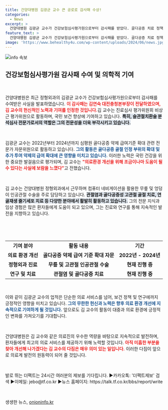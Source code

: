 ```yaml
---
title: 건양대병원 김광균 교수 큰 공로로 감사패 수상!
categories:
  - News
excerpt: >
  건양대병원 김광균 교수가 건강보험심사평가원으로부터 감사패를 받았다. 골다공증 치료 정책 수립에 기여한 그의 노력이 인정받으며, 의료 환경 개선에 대한 의지를 다졌다.
feature_text: >
  건양대병원 김광균 교수가 건강보험심사평가원으로부터 감사패를 받았다. 골다공증 치료 정책 수립에 기여한 그의 노력이 인정받으며, 의료 환경 개선에 대한 의지를 다졌다.
image: 'https://www.behealthy4u.com/wp-content/uploads/2024/06/news.jpg'
---
```


<p><img src="https://www.behealthy4u.com/wp-content/uploads/2024/06/news.jpg" alt="info 속보" /></p>

<h2 data-ke-size="size26">건강보험심사평가원 감사패 수여 및 의학적 기여</h2>

<p data-ke-size="size16">&nbsp;</p>

<p>건양대병원은 최근 정형외과의 김광균 교수가 건강보험심사평가원으로부터 감사패를 수여받은 사실을 발표하였습니다. <b><span style="color: #ee2323;">이 감사패는 김연숙 대전충청본부장이 전달하였으며, 김 교수의 헌신적인 노력과 기여를 인정한 것입니다.</span></b>김 교수는 진료심사 평가위원회 비상근 평가위원으로 활동하며, 국민 보건 향상에 기여하고 있습니다. <b><span style="background-color: #21538527;">특히, 슬관절치환술 분석심사 전문가로서의 역할은 그의 전문성을 더욱 부각시키고 있습니다.</span></b> </p>

<p data-ke-size="size16">&nbsp;</p>

<p>김광균 교수는 2022년부터 2024년까지 심평원 골다공증 약제 급여기준 확대 관련 전문가 자문위원으로 활동하고 있습니다. <b><span style="color: #1a5490;">그의 활동은 골다공증 골절 인정 부위의 확대 및 추가 투여 약제의 급여 확대에 큰 영향을 미치고 있습니다.</span></b> 이러한 노력은 국민 건강을 위한 중요한 발걸음으로 평가되며, 김 교수는 <b><span style="color: #ee2323;">"의료환경 개선을 위해 조금이나마 도움이 될 수 있다는 사실에 보람을 느꼈다"</span></b>고 전했습니다. </p>

<p data-ke-size="size16">&nbsp;</p>

<p>김 교수는 건양대병원 정형외과에서 근무하며 컴퓨터 네비게이션을 활용한 무릎 및 엉덩이 인공관절 수술을 주로 담당하고 있습니다. <b><span style="background-color: #21538527;">관절염과 골다공증성 고관절 골절 치료, 연골재생 줄기세포 치료 등 다양한 분야에서 활발히 활동하고 있습니다.</span></b> 그의 전문 지식과 임상 경험은 많은 환자들에게 도움이 되고 있으며, 그는 진료와 연구를 통해 지속적인 발전을 지향하고 있습니다. </p>

<p data-ke-size="size16">&nbsp;</p>

<p><br></p>

<table style="width: 100%; border-collapse: collapse;">
<tr>
<td style="text-align: center; height: 17px;"><b>기여 분야</b></td>
<td style="text-align: center; height: 17px;"><b>활동 내용</b></td>
<td style="text-align: center; height: 17px;"><b>기간</b></td>
</tr>
<tr>
<td style="text-align: center; height: 17px;"><b>의료 환경 개선</b></td>
<td style="text-align: center; height: 17px;"><b>골다공증 약제 급여 기준 확대 자문</b></td>
<td style="text-align: center; height: 17px;"><b>2022년 - 2024년</b></td>
</tr>
<tr>
<td style="text-align: center; height: 17px;"><b>정형외과 진료</b></td>
<td style="text-align: center; height: 17px;"><b>무릎 및 고관절 인공관절 수술</b></td>
<td style="text-align: center; height: 17px;"><b>현재 진행 중</b></td>
</tr>
<tr>
<td style="text-align: center; height: 17px;"><b>연구 및 치료</b></td>
<td style="text-align: center; height: 17px;"><b>관절염 및 골다공증 치료</b></td>
<td style="text-align: center; height: 17px;"><b>현재 진행 중</b></td>
</tr>
</table>

<p data-ke-size="size16">&nbsp;</p>

<p>이와 같이 김광균 교수의 업적은 단순한 의료 서비스를 넘어, 보건 정책 및 연구에까지 긍정적인 영향을 미치고 있습니다. <b><span style="color: #1a5490;">그의 무한한 헌신과 노력은 향후 의료 환경 개선에 지속적으로 기여하게 될 것입니다.</span></b> 앞으로도 김 교수의 활동이 대중과 의료 환경에 긍정적인 변화를 가져오기를 기대합니다. </p>

<p data-ke-size="size16">&nbsp;</p> 

<p>건양대병원은 김 교수와 같은 의료진의 우수한 역량을 바탕으로 지속적으로 발전하며, 환자들에게 최고의 의료 서비스를 제공하기 위해 노력할 것입니다. <b><span style="color: #ee2323;">아직 미흡한 부분을 찾아 개선해 나가겠다는 김 교수의 다짐은 매우 의미 있는 일입니다.</span></b> 이러한 다짐이 앞으로 의료계 발전의 원동력이 되어 줄 것입니다. </p>

<p data-ke-size="size16">&nbsp;</p>

<p>발로 뛰는 더팩트는 24시간 여러분의 제보를 기다립니다. 
▶카카오톡: '더팩트제보' 검색 
▶이메일: jebo@tf.co.kr 
▶뉴스 홈페이지: https://talk.tf.co.kr/bbs/report/write</p>

<p data-ke-size="size16">&nbsp;</p>
생생한 뉴스, <a href="https://onioninfo.kr" rel="dofollow">onioninfo.kr</a>


